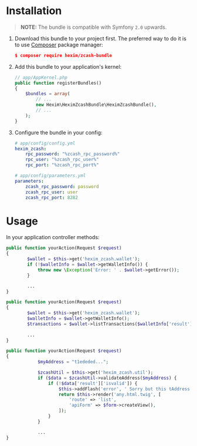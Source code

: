 Installation
============

> **NOTE:** The bundle is compatible with Symfony `2.0` upwards.

1. Download this bundle to your project first. The preferred way to do it is
    to use [Composer](https://getcomposer.org/) package manager:
    
    ``` json
    $ composer require hexim/zcash-bundle
    ```
2. Add this bundle to your application's kernel:
    
    ``` php
    // app/AppKernel.php
    public function registerBundles()
    {
        $bundles = array(
            // ...
            new Hexim\HeximZcashBundle\HeximZcashBundle(),
            // ...
        );
    }
    ```

3. Configure the bundle in your config:
    
    ``` yaml
    # app/config/config.yml
    hexim_zcash:
        rpc_password: "%zcash_rpc_password%"
        rpc_user: "%zcash_rpc_user%"
        rpc_port: "%zcash_rpc_port%"
    ```
    ``` yaml
    # app/config/parameters.yml
    parameters:
        zcash_rpc_password: password
        zcash_rpc_user: user
        zcash_rpc_port: 8282
    ```
    
Usage
=====

In your application controller methods:

```php
public function yourAction(Request $request)
{
        $wallet = $this->get('hexim_zcash.wallet');
        if (!$walletInfo = $wallet->getWalletInfo()) {
            throw new \Exception('Error: ' . $wallet->getError());
        }

        ...
}
```

```php
public function yourAction(Request $request)
{
        $wallet = $this->get('hexim_zcash.wallet');
        $walletInfo = $wallet->getWalletInfo();
        $transactions = $wallet->listTransactions($walletInfo['result']['txcount']);
        
        ...
}
```
```php
public function yourAction(Request $request)
{
            $myAddress = "t1ededed...";

            $zcashUtil = $this->get('hexim_zcash.util');
            if ($data = $zcashUtil->validateAddress($myAddress) {
                if (!$data['result']['isvalid']) {
                    $this->addFlash('error', ' Sorry but this tAddress is not valid zcash address.');
                    return $this->render('any.html.twig', [
                        'route' => 'list',
                        'apiForm' => $form->createView(),
                    ]);
                }
            }

            ...
}
```